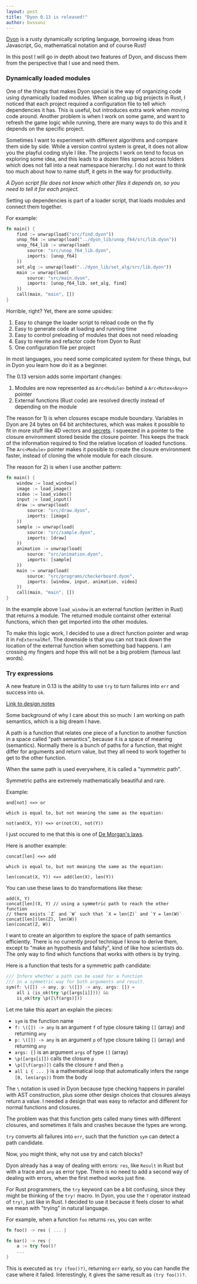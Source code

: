 ```yaml
---
layout: post
title: "Dyon 0.13 is released!"
author: bvssvni
---
```


[Dyon](https://github.com/PistonDevelopers/dyon) is a rusty dynamically scripting language,
borrowing ideas from Javascript, Go, mathematical notation and of course Rust!

In this post I will go in depth about two features of Dyon,
and discuss them from the perspective that I use and need them.

### Dynamically loaded modules

One of the things that makes Dyon special is the way of organizing code using dynamically loaded modules.
When scaling up big projects in Rust, I noticed that each project required a configuration file
to tell which dependencies it has.
This is useful, but introduces extra work when moving code around.
Another problem is when I work on some game, and want to refresh the game logic while running,
there are many ways to do this and it depends on the specific project.

Sometimes I want to experiment with different algorithms and compare them side by side.
While a version control system is great, it does not allow you the playful coding style I like.
The projects I work on tend to focus on exploring some idea, and this leads to a dozen files spread
across folders which does not fall into a neat namespace hierarchy.
I do not want to think too much about how to name stuff, it gets in the way for productivity.

*A Dyon script file does not know which other files it depends on, so you need to tell it for each project.*

Setting up dependencies is part of a loader script, that loads modules and connect them together.

For example:

```rust
fn main() {
    find := unwrap(load("src/find.dyon"))
    unop_f64 := unwrap(load("../dyon_lib/unop_f64/src/lib.dyon"))
    unop_f64_lib := unwrap(load(
        source: "src/unop_f64_lib.dyon",
        imports: [unop_f64]
    ))
    set_alg := unwrap(load("../dyon_lib/set_alg/src/lib.dyon"))
    main := unwrap(load(
        source: "src/main.dyon",
        imports: [unop_f64_lib, set_alg, find]
    ))
    call(main, "main", [])
}
```

Horrible, right? Yet, there are some upsides:

1. Easy to change the loader script to reload code on the fly
2. Easy to generate code at loading and running time
3. Easy to control preloading of modules that does not need reloading
4. Easy to rewrite and refactor code from Dyon to Rust
5. One configuration file per project

In most languages, you need some complicated system for these things,
but in Dyon you learn how do it as a beginner.

The 0.13 version adds some important changes:

1. Modules are now represented as `Arc<Module>` behind a `Arc<Mutex<Any>>` pointer
2. External functions (Rust code) are resolved directly instead of depending on the module

The reason for 1) is when closures escape module boundary.
Variables in Dyon are 24 bytes on 64 bit architectures,
which was makes it possible to fit in more stuff like 4D vectors and [secrets](http://www.piston.rs/dyon-tutorial/secrets.html).
I squeezed in a pointer to the closure environment stored beside the closure pointer.
This keeps the track of the information required to find the relative location of loaded functions.
The `Arc<Module>` pointer makes it possible to create the closure environment faster,
instead of cloning the whole module for each closure.

The reason for 2) is when I use another pattern:

```rust
fn main() {
    window := load_window()
    image := load_image()
    video := load_video()
    input := load_input()
    draw := unwrap(load(
        source: "src/draw.dyon",
        imports: [image]
    ))
    sample := unwrap(load(
        source: "src/sample.dyon",
        imports: [draw]
    ))
    animation := unwrap(load(
        source: "src/animation.dyon",
        imports: [sample]
    ))
    main := unwrap(load(
        source: "src/programs/checkerboard.dyon",
        imports: [window, input, animation, video]
    ))
    call(main, "main", [])
}
```

In the example above `load_window` is an external function (written in Rust) that returns a module.
The returned module containst other external functions, which then get imported into the other modules.

To make this logic work, I decided to use a direct function pointer and wrap it in `FnExternalRef`.
The downside is that you can not track down the location of the external function when something bad happens.
I am crossing my fingers and hope this will not be a big problem (famous last words).

### Try expressions

A new feature in 0.13 is the ability to use `try` to turn failures into `err` and success into `ok`.

[Link to design notes](https://github.com/PistonDevelopers/dyon/issues/412)

Some background of why I care about this so much:
I am working on path semantics, which is a big dream I have.

A path is a function that relates one piece of a function to another function
in a space called "path semantics", because it is a space of meaning (semantics).
Normally there is a bunch of paths for a function, that might differ for arguments and return value,
but they all need to work together to get to the other function.

When the same path is used everywhere, it is called a "symmetric path".

Symmetric paths are extremely mathematically beautiful and rare.

Example:

```
and[not] <=> or

which is equal to, but not meaning the same as the equation:

not(and(X, Y)) <=> or(not(X), not(Y))
```

I just occured to me that this is one of [De Morgan's laws](https://en.wikipedia.org/wiki/De_Morgan%27s_laws).

Here is another example:

```
concat[len] <=> add

which is equal to, but not meaning the same as the equation:

len(concat(X, Y)) <=> add(len(X), len(Y))
```

You can use these laws to do transformations like these:

```
add(X, Y)
concat[len](X, Y) // using a symmetric path to reach the other function
// there exists `Z` and `W` such that `X = len(Z)` and `Y = len(W)`
concat[len](len(Z), len(W))
len(concat(Z, W))
```

I want to create an algorithm to explore the space of path semantics efficiently.
There is no currently proof technique I know to derive them,
except to "make an hypothesis and falsify", kind of like how scientists do.
The only way to find which functions that works with others is by trying.

Here is a function that tests for a symmetric path candidate:

```rust
/// Infers whether a path can be used for a function
/// in a symmetric way for both arguments and result.
sym(f: \([]) -> any, p: \([]) -> any, args: []) =
    all i {is_ok(try \p([args[i]]))} &&
    is_ok(try \p([\f(args)]))
```

Let me take this apart an explain the pieces:

- `sym` is the function name
- `f: \([]) -> any` is an argument `f` of type closure taking `[]` (array) and returning `any`
- `p: \([]) -> any` is an argument `p` of type closure taking `[]` (array) and returning `any`
- `args: []` is an argument `args` of type `[]` (array)
- `\p([args[i]])` calls the closure `p`
- `\p([\f(args)])` calls the closure `f` and then `p`
- `all i { ... }` is a mathematical loop that automatically infers the range `[0, len(args))` from the body

The `\` notation is used in Dyon because type checking happens in parallel with AST construction,
plus some other design choices that closures always return a value.
I needed a design that was easy to refactor and different for normal functions and closures.

The problem was that this function gets called many times with different closures,
and sometimes it fails and crashes because the types are wrong.

`try` converts all failures into `err`, such that the function `sym` can detect a path candidate.

Now, you might think, why not use try and catch blocks?

Dyon already has a way of dealing with errors: `res`, like `Result` in Rust but with a trace and `any` as error type.
There is no need to add a second way of dealing with errors, when the first method works just fine.

For Rust programmers, the `try` keyword can be a bit confusing, since they might be thinking of the `try!` macro.
In Dyon, you use the `?` operator instead of `try!`, just like in Rust.
I decided to use it because it feels  closer to what we mean with "trying" in natural language.

For example, when a function `foo` returns `res`, you can write:

```rust
fn foo() -> res { ... }

fn bar() -> res {
    a := try foo()?
    ...
}
```

This is executed as `try (foo()?)`, returning `err` early,
so you can handle the case where it failed.
Interestingly, it gives the same result as `(try foo())?`.
